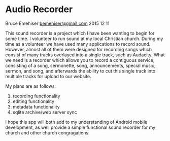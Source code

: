 # Audio Recorder

Bruce Emehiser
bemehiser@gmail.com
2015 12 11

This sound recorder is a project which I have been wanting to begin for some time.
I volunteer to run sound at my local Christian church. During my time as a volunteer
we have used many applications to record sound. However, almost all of them were
designed for recording songs which consist of many tracks overlayed into a single
track, such as Audacity. What we need is a recorder which allows you to record a contiguous
service, consisting of a song, sermonette, song, announcements, special music, sermon, and
song, and afterwards the ability to cut this single track into multiple tracks for upload
to our website.

My plans are as follows:
1. recording functionality
2. editing functionality
3. metadata functionality
4. sqlite archive/web server sync

I hope this app will both add to my understanding of Android mobile development, as well
provide a simple functional sound recorder for my church and other church congragations.
